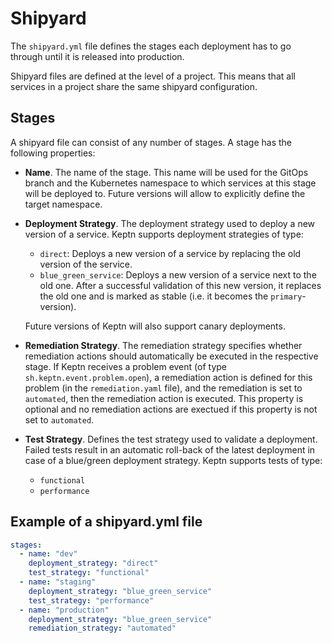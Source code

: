 # Shipyard

The `shipyard.yml` file defines the stages each deployment has to go through until it is released into production. 

Shipyard files are defined at the level of a project. This means that all services in a project share the same shipyard configuration. 

## Stages


A shipyard file can consist of any number of stages. A stage has the following properties:

* **Name**. The name of the stage. This name will be used for the GitOps branch and the Kubernetes namespace to which services at this stage will be deployed to. Future versions will allow to explicitly define the target namespace.

* **Deployment Strategy**. The deployment strategy used to deploy a new version of a service. Keptn supports deployment strategies of type: 
  * `direct`: Deploys a new version of a service by replacing the old version of the service.
  * `blue_green_service`: Deploys a new version of a service next to the old one. After a successful validation of this new version, it replaces the old one and is marked as stable (i.e. it becomes the `primary`-version).

   Future versions of Keptn will also support canary deployments.

* **Remediation Strategy**. The remediation strategy specifies whether remediation actions should automatically be executed in the respective stage. If Keptn receives a problem event (of type `sh.keptn.event.problem.open`), a remediation action is defined for this problem (in the `remediation.yaml` file), and the remediation is set to `automated`, then the remediation action is executed. This property is optional and no remediation actions are exectued if this property is not set to `automated`.


* **Test Strategy**. Defines the test strategy used to validate a deployment. Failed tests result in an automatic roll-back of the latest deployment in case of a blue/green deployment strategy. Keptn supports tests of type:
  * `functional` 
  * `performance` 

## Example of a shipyard.yml file

```yaml
stages:
  - name: "dev"
    deployment_strategy: "direct"
    test_strategy: "functional"
  - name: "staging"
    deployment_strategy: "blue_green_service"
    test_strategy: "performance"
  - name: "production"
    deployment_strategy: "blue_green_service"
    remediation_strategy: "automated"
```